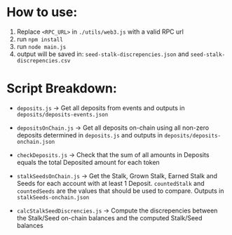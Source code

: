 # How to use:
1. Replace `<RPC_URL>` in `./utils/web3.js` with a valid RPC url
2. run `npm install`
3. run `node main.js`
4. output will be saved in: `seed-stalk-discrepencies.json` and `seed-stalk-discrepencies.csv`

# Script Breakdown:

- `deposits.js` -> Get all deposits from events and outputs in `deposits/deposits-events.json`

- `depositsOnChain.js` -> Get all deposits on-chain using all non-zero deposits determined in `deposits.js` and outputs in `deposits/deposits-onchain.json`

- `checkDeposits.js` -> Check that the sum of all amounts in Deposits equals the total Deposited amount for each token

- `stalkSeedsOnChain.js` -> Get the Stalk, Grown Stalk, Earned Stalk and Seeds for each account with at least 1 Deposit. `countedStalk` and `countedSeeds` are the values that should be used to compare. Outputs in `stalkSeeds-onchain.json`

- `calcStalkSeedDiscrencies.js` -> Compute the discrepencies between the Stalk/Seed on-chain balances and the computed Stalk/Seed balances